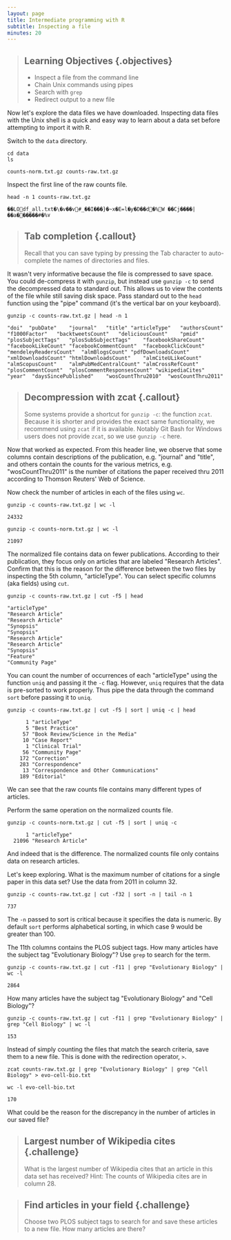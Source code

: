 ```yaml
---
layout: page
title: Intermediate programming with R
subtitle: Inspecting a file
minutes: 20
---
```


> ## Learning Objectives {.objectives}
>
> * Inspect a file from the command line
> * Chain Unix commands using pipes
> * Search with `grep`
> * Redirect output to a new file

Now let's explore the data files we have downloaded.
Inspecting data files with the Unix shell is a quick and easy way to learn about a data set before attempting to import it with R.

Switch to the `data` directory.

~~~ {.bash}
cd data
ls
~~~
~~~ {.output}
counts-norm.txt.gz counts-raw.txt.gz
~~~

Inspect the first line of the raw counts file.

~~~ {.bash}
head -n 1 counts-raw.txt.gz
~~~
~~~ {.output}
��LOdf_all.txt�\�v��v#_��I���}�~x�E=l�ƴ�D��d�%W ��Cj����|��a������#�%٧
~~~

> ## Tab completion {.callout}
>
> Recall that you can save typing by pressing the Tab character to auto-complete the names of directories and files.

It wasn't very informative because the file is compressed to save space.
You could de-compress it with `gunzip`, but instead use `gunzip -c` to send the decompressed data to standard out.
This allows us to view the contents of the file while still saving disk space.
Pass standard out to the `head` function using the "pipe" command (it's the vertical bar on your keyboard).

~~~ {.bash}
gunzip -c counts-raw.txt.gz | head -n 1
~~~
~~~ {.output}
"doi"  "pubDate"	"journal"	"title"	"articleType"	"authorsCount"	"f1000Factor"	"backtweetsCount"	"deliciousCount"	"pmid"	"plosSubjectTags"	"plosSubSubjectTags"	"facebookShareCount"	"facebookLikeCount"	"facebookCommentCount"	"facebookClickCount"	"mendeleyReadersCount"	"almBlogsCount"	"pdfDownloadsCount"	"xmlDownloadsCount"	"htmlDownloadsCount"	"almCiteULikeCount"	"almScopusCount"	"almPubMedCentralCount"	"almCrossRefCount"	"plosCommentCount"	"plosCommentResponsesCount"	"wikipediaCites"	"year"	"daysSincePublished"	"wosCountThru2010"	"wosCountThru2011"
~~~

> ## Decompression with zcat {.callout}
>
> Some systems provide a shortcut for `gunzip -c`: the function `zcat`.
> Because it is shorter and provides the exact same functionality, we recommend using `zcat` if it is available.
> Notably Git Bash for Windows users does not provide `zcat`, so we use `gunzip -c` here.

Now that worked as expected.
From this header line, we observe that some columns contain descriptions of the publication, e.g. "journal" and "title", and others contain the counts for the various metrics, e.g. "wosCountThru2011" is the number of citations the paper received thru 2011 according to Thomson Reuters' Web of Science.

Now check the number of articles in each of the files using `wc`.

~~~ {.bash}
gunzip -c counts-raw.txt.gz | wc -l
~~~
~~~ {.output}
24332
~~~

~~~ {.bash}
gunzip -c counts-norm.txt.gz | wc -l
~~~
~~~ {.output}
21097
~~~

The normalized file contains data on fewer publications.
According to their publication, they focus only on articles that are labeled "Research Articles".
Confirm that this is the reason for the difference between the two files by inspecting the 5th column, "articleType".
You can select specific columns (aka fields) using `cut`.

~~~ {.bash}
gunzip -c counts-raw.txt.gz | cut -f5 | head
~~~
~~~ {.output}
"articleType"
"Research Article"
"Research Article"
"Synopsis"
"Synopsis"
"Research Article"
"Research Article"
"Synopsis"
"Feature"
"Community Page"
~~~

You can count the number of occurrences of each "articleType" using the function `uniq` and passing it the `-c` flag.
However, `uniq` requires that the data is pre-sorted to work properly.
Thus pipe the data through the command `sort` before passing it to `uniq`.

~~~ {.bash}
gunzip -c counts-raw.txt.gz | cut -f5 | sort | uniq -c | head
~~~
~~~ {.output}
      1 "articleType"
      5 "Best Practice"
     57 "Book Review/Science in the Media"
     10 "Case Report"
      1 "Clinical Trial"
     56 "Community Page"
    172 "Correction"
    283 "Correspondence"
     13 "Correspondence and Other Communications"
    189 "Editorial"
~~~

We can see that the raw counts file contains many different types of articles.

Perform the same operation on the normalized counts file.

~~~ {.bash}
gunzip -c counts-norm.txt.gz | cut -f5 | sort | uniq -c
~~~
~~~ {.output}
      1 "articleType"
  21096 "Research Article"
~~~

And indeed that is the difference.
The normalized counts file only contains data on research articles.

Let's keep exploring.
What is the maximum number of citations for a single paper in this data set?
Use the data from 2011 in column 32.

~~~ {.bash}
gunzip -c counts-raw.txt.gz | cut -f32 | sort -n | tail -n 1
~~~
~~~ {.output}
737
~~~

The `-n` passed to sort is critical because it specifies the data is numeric.
By default `sort` performs alphabetical sorting, in which case 9 would be greater than 100.

The 11th columns contains the PLOS subject tags.
How many articles have the subject tag "Evolutionary Biology"?
Use `grep` to search for the term.

~~~ {.bash}
gunzip -c counts-raw.txt.gz | cut -f11 | grep "Evolutionary Biology" | wc -l
~~~
~~~ {.output}
2864
~~~

How many articles have the subject tag "Evolutionary Biology" and "Cell Biology"?

~~~ {.bash}
gunzip -c counts-raw.txt.gz | cut -f11 | grep "Evolutionary Biology" | grep "Cell Biology" | wc -l
~~~
~~~ {.output}
153
~~~

Instead of simply counting the files that match the search criteria, save them to a new file.
This is done with the redirection operator, `>`.

~~~ {.bash}
zcat counts-raw.txt.gz | grep "Evolutionary Biology" | grep "Cell Biology" > evo-cell-bio.txt
~~~

~~~ {.bash}
wc -l evo-cell-bio.txt
~~~
~~~ {.output}
170
~~~

What could be the reason for the discrepancy in the number of articles in our saved file?

> ## Largest number of Wikipedia cites {.challenge}
>
> What is the largest number of Wikipedia cites that an article in this data set has received?
> Hint: The counts of Wikipedia cites are in column 28.

> ## Find articles in your field {.challenge}
>
> Choose two PLOS subject tags to search for and save these articles to a new file.
> How many articles are there?
